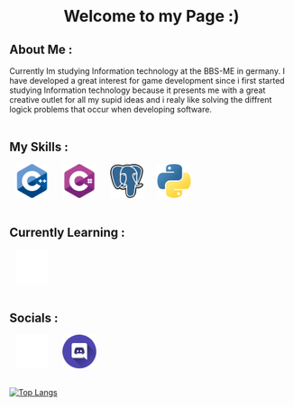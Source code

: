 <br>

<dev align="center">
    <h1><b>Welcome to my Page :)</b></h1>
</dev>

<h2><b>About Me :</b></h2>
Currently Im studying Information technology at the BBS-ME in germany. I have developed a great interest for game development since i first started studying Information technology because it presents me with a great creative outlet for all my supid ideas and i realy like solving the diffrent logick problems that occur when developing software.


<br>
<br>

<h2><b>My Skills :</b></h2>
<div align = "left" >
    <img height="60" src="img/c-.png" hspace="10">
    <img height="60" src="img/c-sharp.png" hspace="10">
    <img height="60" src="img/postgre.png" hspace="10">
    <img height="60" src="img/python.png" hspace="10">
</div>
<br>

<h2><b>Currently Learning :</b></h2>
<div aling = "left">
    <img height="60" src="img/unity.png" hspace="10">
</dif>


<br>
<br>

<h2><b>Socials :</b></h2>
<div aling = "left">
    <a href="https://github.com/WachsamesWiesel/"><img height="60" src="img/github-sign.png" hspace="10"></a>
    <a href="https://discordapp.com/users/435485227025170442/"><img height="60" src="img/discord.png" hspace="10"></a>
</dif>
<br>
<br>

[![Top Langs](https://github-readme-stats.vercel.app/api/top-langs/?username=WachsamesWiesel&theme=codeSTACKr&layout=compact)](https://github.com/anuraghazra/github-readme-stats)
